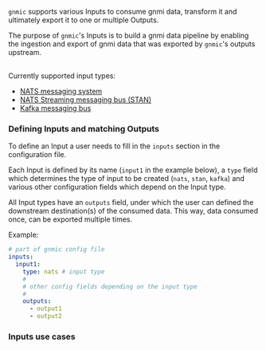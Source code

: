 `gnmic` supports various Inputs to consume gnmi data, transform it and ultimately export it to one or multiple Outputs.

The purpose of `gnmic`'s Inputs is to build a gnmi data pipeline by enabling the ingestion and export of gnmi data that was exported by `gnmic`'s outputs upstream.

<div class="mxgraph" style="max-width:100%;border:1px solid transparent;margin:0 auto; display:block;" data-mxgraph="{&quot;page&quot;:12,&quot;zoom&quot;:1.4,&quot;highlight&quot;:&quot;#0000ff&quot;,&quot;nav&quot;:true,&quot;check-visible-state&quot;:true,&quot;resize&quot;:true,&quot;url&quot;:&quot;https://raw.githubusercontent.com/karimra/gnmic/diagrams/diagrams/gnmic_inputs_intro&quot;}"></div>

<script type="text/javascript" src="https://cdn.jsdelivr.net/gh/hellt/drawio-js@main/embed2.js?&fetch=https%3A%2F%2Fraw.githubusercontent.com%2Fkarimra%2Fgnmic%2Fdiagrams%2Fevent_msg.drawio" async></script>


Currently supported input types:

* [NATS messaging system](nats_input.md)
* [NATS Streaming messaging bus (STAN)](stan_input.md)
* [Kafka messaging bus](kafka_input.md)

### Defining Inputs and matching Outputs

To define an Input a user needs to fill in the `inputs` section in the configuration file.

Each Input is defined by its name (`input1` in the example below), a `type` field which determines the type of input to be created (`nats`, `stan`, `kafka`) and various other configuration fields which depend on the Input type.

All Input types have an `outputs` field, under which the user can defined the downstream destination(s) of the consumed data.
This way, data consumed once, can be exported multiple times.

Example:

```yaml
# part of gnmic config file
inputs:
  input1:
    type: nats # input type
    #
    # other config fields depending on the input type
    #
    outputs:
      - output1
      - output2
```

### Inputs use cases


